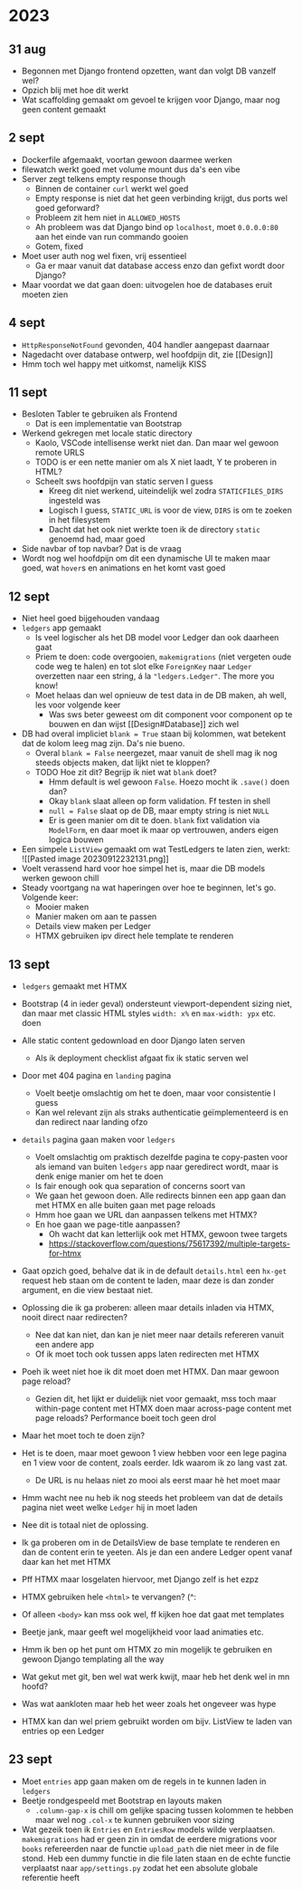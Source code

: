 # 2023
## 31 aug
- Begonnen met Django frontend opzetten, want dan volgt DB vanzelf wel?
- Opzich blij met hoe dit werkt
- Wat scaffolding gemaakt om gevoel te krijgen voor Django, maar nog geen content gemaakt
## 2 sept
- Dockerfile afgemaakt, voortan gewoon daarmee werken
- filewatch werkt goed met volume mount dus da's een vibe
- Server zegt telkens empty response though
	- Binnen de container `curl` werkt wel goed
	- Empty response is niet dat het geen verbinding krijgt, dus ports wel goed geforward?
	- Probleem zit hem niet in `ALLOWED_HOSTS`
	- Ah probleem was dat Django bind op `localhost`, moet `0.0.0.0:80` aan het einde van run commando gooien
	- Gotem, fixed
- Moet user auth nog wel fixen, vrij essentieel
	- Ga er maar vanuit dat database access enzo dan gefixt wordt door Django?
- Maar voordat we dat gaan doen: uitvogelen hoe de databases eruit moeten zien
## 4 sept
- `HttpResponseNotFound` gevonden, 404 handler aangepast daarnaar
- Nagedacht over database ontwerp, wel hoofdpijn dit, zie [[Design]]
- Hmm toch wel happy met uitkomst, namelijk KISS
## 11 sept
- Besloten Tabler te gebruiken als Frontend
	- Dat is een implementatie van Bootstrap
- Werkend gekregen met locale static directory
	- Kaolo, VSCode intellisense werkt niet dan. Dan maar wel gewoon remote URLS
	- TODO is er een nette manier om als X niet laadt, Y te proberen in HTML?
	- Scheelt sws hoofdpijn van static serven I guess
		- Kreeg dit niet werkend, uiteindelijk wel zodra `STATICFILES_DIRS` ingesteld was
		- Logisch I guess, `STATIC_URL` is voor de view, `DIRS` is om te zoeken in het filesystem
		- Dacht dat het ook niet werkte toen ik de directory `static` genoemd had, maar goed
- Side navbar of top navbar? Dat is de vraag
- Wordt nog wel hoofdpijn om dit een dynamische UI te maken maar goed, wat `hover`s en animations en het komt vast goed
## 12 sept
- Niet heel goed bijgehouden vandaag
- `ledgers` app gemaakt
	- Is veel logischer als het DB model voor Ledger dan ook daarheen gaat
	- Priem te doen: code overgooien, `makemigrations` (niet vergeten oude code weg te halen) en tot slot elke `ForeignKey` naar `Ledger` overzetten naar een string, á la `"ledgers.Ledger"`. The more you know!
	- Moet helaas dan wel opnieuw de test data in de DB maken, ah well, les voor volgende keer
		- Was sws beter geweest om dit component voor component op te bouwen en dan wijst [[Design#Database]] zich wel
- DB had overal impliciet `blank = True` staan bij kolommen, wat betekent dat de kolom leeg mag zijn. Da's nie bueno.
	- Overal `blank = False`  neergezet, maar vanuit de shell mag ik nog steeds objects maken, dat lijkt niet te kloppen?
	- TODO Hoe zit dit? Begrijp ik niet wat `blank` doet?
		- Hmm default is wel gewoon `False`. Hoezo mocht ik `.save()` doen dan?
		- Okay `blank` slaat alleen op form validation. Ff testen in shell
		- `null = False` slaat op de DB, maar empty string is niet `NULL`
		- Er is geen manier om dit te doen. `blank` fixt validation via `ModelForm`, en daar moet ik maar op vertrouwen, anders eigen logica bouwen
- Een simpele `ListView` gemaakt om wat TestLedgers te laten zien, werkt:
![[Pasted image 20230912232131.png]]
- Voelt verassend hard voor hoe simpel het is, maar die DB models werken gewoon chill
- Steady voortgang na wat haperingen over hoe te beginnen, let's go. Volgende keer:
	- Mooier maken
	- Manier maken om aan te passen
	- Details view maken per Ledger
	- HTMX gebruiken ipv direct hele template te renderen
## 13 sept
- `ledgers` gemaakt met HTMX
- Bootstrap (4 in ieder geval) ondersteunt viewport-dependent sizing niet, dan maar met classic HTML styles `width: x%` en `max-width: ypx` etc. doen
- Alle static content gedownload en door Django laten serven
	- Als ik deployment checklist afgaat fix ik static serven wel
- Door met 404 pagina en `landing` pagina
	- Voelt beetje omslachtig om het te doen, maar voor consistentie I guess
	- Kan wel relevant zijn als straks authenticatie geïmplementeerd is en dan redirect naar landing ofzo

- `details` pagina gaan maken voor `ledgers`
	- Voelt omslachtig om praktisch dezelfde pagina te copy-pasten voor als iemand van buiten `ledgers` app naar geredirect wordt, maar is denk enige manier om het te doen
	- Is fair enough ook qua separation of concerns soort van
	- We gaan het gewoon doen. Alle redirects binnen een app gaan dan met HTMX en alle buiten gaan met page reloads
	- Hmm hoe gaan we URL dan aanpassen telkens met HTMX?
	- En hoe gaan we page-title aanpassen?
		- Oh wacht dat kan letterlijk ook met HTMX, gewoon twee targets
		- https://stackoverflow.com/questions/75617392/multiple-targets-for-htmx
- Gaat opzich goed, behalve dat ik in de default `details.html` een `hx-get` request heb staan om de content te laden, maar deze is dan zonder argument, en die view bestaat niet.
- Oplossing die ik ga proberen: alleen maar details inladen via HTMX, nooit direct naar redirecten?
	- Nee dat kan niet, dan kan je niet meer naar details refereren vanuit een andere app
	- Of ik moet toch ook tussen apps laten redirecten met HTMX
- Poeh ik weet niet hoe ik dit moet doen met HTMX. Dan maar gewoon page reload?
	- Gezien dit, het lijkt er duidelijk niet voor gemaakt, mss toch maar within-page content met HTMX doen maar across-page content met page reloads? Performance boeit toch geen drol
- Maar het moet toch te doen zijn?
- Het is te doen, maar moet gewoon 1 view hebben voor een lege pagina en 1 view voor de content, zoals eerder. Idk waarom ik zo lang vast zat.
	- De URL is nu helaas niet zo mooi als eerst maar hè het moet maar
- Hmm wacht nee nu heb ik nog steeds het probleem van dat de details pagina niet weet welke `Ledger` hij in moet laden
- Nee dit is totaal niet de oplossing.
- Ik ga proberen om in de DetailsView de base template te renderen en dan de content erin te yeeten. Als je dan een andere Ledger opent vanaf daar kan het met HTMX
- Pff HTMX maar losgelaten hiervoor, met Django zelf is het ezpz

- HTMX gebruiken hele `<html>` te vervangen? (^:
- Of alleen `<body>` kan mss ook wel, ff kijken hoe dat gaat met templates
- Beetje jank, maar geeft wel mogelijkheid voor laad animaties etc.

- Hmm ik ben op het punt om HTMX zo min mogelijk te gebruiken en gewoon Django templating all the way
- Wat gekut met git, ben wel wat werk kwijt, maar heb het denk wel in mn hoofd?
- Was wat aankloten maar heb het weer zoals het ongeveer was hype
- HTMX kan dan wel priem gebruikt worden om bijv. ListView te laden van entries op een Ledger
## 23 sept
- Moet `entries` app gaan maken om de regels in te kunnen laden in `ledgers`
- Beetje rondgespeeld met Bootstrap en layouts maken
	- `.column-gap-x` is chill om gelijke spacing tussen kolommen te hebben maar wel nog `.col-x` te kunnen gebruiken voor sizing
- Wat gezeik toen ik `Entries` en `EntriesRow` models wilde verplaatsen. `makemigrations` had er geen zin in omdat de eerdere migrations voor `books` refereerden naar de functie `upload_path` die niet meer in de file stond. Heb een dummy functie in die file laten staan en de echte functie verplaatst naar `app/settings.py` zodat het een absolute globale referentie heeft